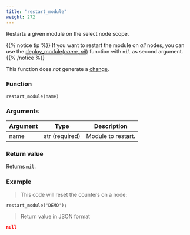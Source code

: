 ```yaml
---
title: "restart_module"
weight: 272
---
```


Restarts a given module on the select node scope.

{{% notice tip %}}
If you want to restart the module on *all* nodes, you can use the [deploy_module(*name*, *nil*)](../../thingsdb-api/deploy_module) function with `nil` as second argument.
{{% /notice %}}

This function does *not* generate a [change](../../overview/changes).

### Function

`restart_module(name)`

### Arguments

Argument | Type | Description
-------- | ---- | -----------
name | str (required) | Module to restart.

### Return value

Returns `nil`.

### Example

> This code will reset the counters on a node:

```thingsdb,syntax_only,@n
restart_module('DEMO');
```

> Return value in JSON format

```json
null
```
